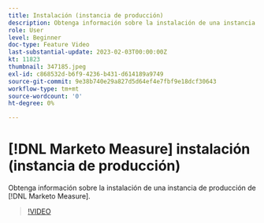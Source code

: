 ```yaml
---
title: Instalación (instancia de producción)
description: Obtenga información sobre la instalación de una instancia de producción de [!DNL Marketo Measure].
role: User
level: Beginner
doc-type: Feature Video
last-substantial-update: 2023-02-03T00:00:00Z
kt: 11823
thumbnail: 347185.jpeg
exl-id: c868532d-b6f9-4236-b431-d614189a9749
source-git-commit: 9e38b740e29a827d5d64ef4e7fbf9e18dcf30643
workflow-type: tm+mt
source-wordcount: '0'
ht-degree: 0%

---
```


# [!DNL Marketo Measure] instalación (instancia de producción)

Obtenga información sobre la instalación de una instancia de producción de [!DNL Marketo Measure].

>[!VIDEO](https://video.tv.adobe.com/v/347185/?quality=12&learn=on)
